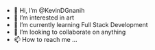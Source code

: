 - 👋 Hi, I’m @KevinDGnanih
- 👀 I’m interested in art
- 🌱 I’m currently learning Full Stack Development
- 💞️ I’m looking to collaborate on anything
- 📫 How to reach me ...

<!---
KevinDGnanih/KevinDGnanih is a ✨ special ✨ repository because its `README.md` (this file) appears on your GitHub profile.
You can click the Preview link to take a look at your changes.
--->
